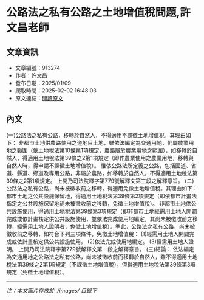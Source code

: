 # 公路法之私有公路之土地增值稅問題,許文昌老師

## 文章資訊
- 文章編號：913274
- 作者：許文昌
- 發布日期：2025/01/09
- 爬取時間：2025-02-02 16:48:03
- 原文連結：[閱讀原文](https://real-estate.get.com.tw/Columns/detail.aspx?no=913274)

## 內文
(一)公路法之私有公路，移轉於自然人，不得適用不課徵土地增值稅。其理由如下：
非都市土地供農路使用之道地目土地，雖依法編定為交通用地，仍屬農業用地之範圍（依土地稅法第10條第1項規定，農路屬於農業用地之範圍），如移轉於自然人，得適用土地稅法第39條之2第1項規定（即作農業使用之農業用地，移轉與自然人時，得申請不課徵土地增值稅）。
惟依公路法所定義之公路，包括國道、省道、縣道、鄉道及專用公路，非屬於農路，如移轉於自然人，不得適用土地稅法第39條之2第1項規定。
上開乃司法院釋字第779號解釋文第三段之解釋意旨。
(二)公路法之私有公路，尚未被徵收前之移轉，得適用免徵土地增值稅。其理由如下：
都市土地之公共設施保留地，得適用土地稅法第39條第2項規定（即依都市計畫法指定之公共設施保留地尚未被徵收前之移轉，免徵土地增值稅）。
非都市土地供公共設施使用，得適用土地稅法第39條第3項規定（即非都市土地經需用土地人開闢完成或依計畫核定供公共設施使用，並依法完成使用地編定，其尚未被徵收前之移轉，經需用土地人證明者，免徵土地增值稅）。準此，公路法之私有公路，尚未被徵收前之移轉，如符合下列三項條件，免徵土地增值稅：
(1)經需用土地人開闢完成或依計畫核定供公共設施使用。
(2)依法完成使用地編定。
(3)經需用土地人證明。
上開乃司法院釋字第779號解釋文第一段之解釋意旨。
(三)結論：
依法編定為交通用地之公路法之私有公路，尚未被徵收前而移轉於自然人，雖不得適用土地稅法第39條之2第1項規定（不課徵土地增值稅），但得適用土地稅法第39條第3項規定（免徵土地增值稅）。

---
*注：本文圖片存放於 ./images/ 目錄下*
